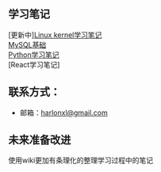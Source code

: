 ## 学习笔记

[更新中][Linux kernel学习笔记](https://github.com/Harlonxl/Learning-Note/blob/master/kernel.md)  
[MySQL基础](https://github.com/Harlonxl/Learning-Note/blob/master/mysql.md)  
[Python学习笔记](https://github.com/Harlonxl/Learning-Note/blob/master/python.md)  
[React学习笔记]

## 联系方式：
- 邮箱：harlonxl@gmail.com

## 未来准备改进
使用wiki更加有条理化的整理学习过程中的笔记
